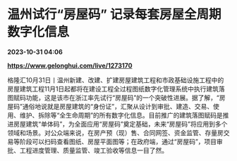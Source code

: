 # 温州试行“房屋码” 记录每套房屋全周期数字化信息

**2023-10-31 04:06**

**https://www.gelonghui.com/live/1273170**

格隆汇10月31日丨温州新建、改建、扩建房屋建筑工程和市政基础设施工程中的房屋建筑工程11月1日起都将在建设工程全过程图纸数字化管理系统中执行建筑落图赋码功能，这是该市在浙江率先试行“房屋码”的一个突破性进展。据了解，“房屋码”通俗地说就是房屋建筑的“身份证”，汇聚从设计到审批、建造、交易、使用、维护、拆除等“全生命周期”的所有数字化信息。目前推广的建筑落图赋码是推进房屋建筑“单体码”，为全面应用“房屋码”奠定基础，未来“房屋码”将应用到多个领域和场景。对公众端来说，在房产预（现）售、合同网签、资金监管、存量房交易等阶段可以扫码查看图纸、房屋平面图等；在政府端，通过“房屋码”，项目审批、工程进度管理、质量监管、竣工验收等信息一目了然。